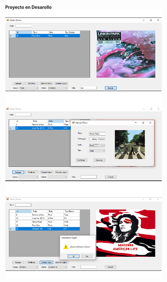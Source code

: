**Proyecto en Desarollo**
![Menu Filtro](screenshots/FiltroAvanzado.png)
![Agregar](screenshots/AgregarDisco.png)
![Eliminación](screenshots/EliminacionFisica/EliminacionDisco.png)
